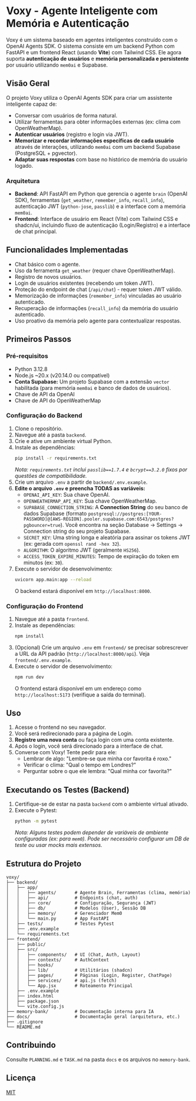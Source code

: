 # Voxy - Agente Inteligente com Memória e Autenticação

Voxy é um sistema baseado em agentes inteligentes construído com o OpenAI Agents SDK. O sistema consiste em um backend Python com FastAPI e um frontend React (usando **Vite**) com Tailwind CSS. Ele agora suporta **autenticação de usuários** e **memória personalizada e persistente** por usuário utilizando `mem0ai` e Supabase.

## Visão Geral

O projeto Voxy utiliza o OpenAI Agents SDK para criar um assistente inteligente capaz de:

*   Conversar com usuários de forma natural.
*   Utilizar ferramentas para obter informações externas (ex: clima com OpenWeatherMap).
*   **Autenticar usuários** (registro e login via JWT).
*   **Memorizar e recordar informações específicas de cada usuário** através de interações, utilizando `mem0ai` com um backend Supabase (PostgreSQL + pgvector).
*   **Adaptar suas respostas** com base no histórico de memória do usuário logado.

### Arquitetura

- **Backend**: API FastAPI em Python que gerencia o agente `brain` (OpenAI SDK), ferramentas (`get_weather`, `remember_info`, `recall_info`), autenticação JWT (`python-jose`, `passlib`) e a interface com a memória `mem0ai`.
- **Frontend**: Interface de usuário em React (Vite) com Tailwind CSS e shadcn/ui, incluindo fluxo de autenticação (Login/Registro) e a interface de chat principal.

## Funcionalidades Implementadas

*   Chat básico com o agente.
*   Uso da ferramenta `get_weather` (requer chave OpenWeatherMap).
*   Registro de novos usuários.
*   Login de usuários existentes (recebendo um token JWT).
*   Proteção do endpoint de chat (`/api/chat`) - requer token JWT válido.
*   Memorização de informações (`remember_info`) vinculadas ao usuário autenticado.
*   Recuperação de informações (`recall_info`) da memória do usuário autenticado.
*   Uso proativo da memória pelo agente para contextualizar respostas.

## Primeiros Passos

### Pré-requisitos

- Python 3.12.8
- Node.js ~20.x (v20.14.0 ou compatível)
- **Conta Supabase:** Um projeto Supabase com a extensão `vector` habilitada (para memória `mem0ai` e banco de dados de usuários).
- Chave de API da OpenAI
- Chave de API do OpenWeatherMap

### Configuração do Backend

1.  Clone o repositório.
2.  Navegue até a pasta `backend`.
3.  Crie e ative um ambiente virtual Python.
4.  Instale as dependências:
    ```bash
    pip install -r requirements.txt
    ```
    *Nota: `requirements.txt` inclui `passlib==1.7.4` e `bcrypt==3.2.0` fixos por questões de compatibilidade.*
5.  Crie um arquivo `.env` a partir de `backend/.env.example`.
6.  **Edite o arquivo `.env` e preencha TODAS as variáveis:**
    *   `OPENAI_API_KEY`: Sua chave OpenAI.
    *   `OPENWEATHERMAP_API_KEY`: Sua chave OpenWeatherMap.
    *   `SUPABASE_CONNECTION_STRING`: A **Connection String** do seu banco de dados Supabase (formato `postgresql://postgres:[YOUR-PASSWORD]@[AWS-REGION].pooler.supabase.com:6543/postgres?pgbouncer=true`). Você encontra na seção Database -> Settings -> Connection string do seu projeto Supabase.
    *   `SECRET_KEY`: Uma string longa e aleatória para assinar os tokens JWT (ex: gerada com `openssl rand -hex 32`).
    *   `ALGORITHM`: O algoritmo JWT (geralmente `HS256`).
    *   `ACCESS_TOKEN_EXPIRE_MINUTES`: Tempo de expiração do token em minutos (ex: `30`).
7.  Execute o servidor de desenvolvimento:
    ```bash
    uvicorn app.main:app --reload
    ```
    O backend estará disponível em `http://localhost:8000`.

### Configuração do Frontend

1.  Navegue até a pasta `frontend`.
2.  Instale as dependências:
    ```bash
    npm install
    ```
3.  (Opcional) Crie um arquivo `.env` em `frontend/` se precisar sobrescrever a URL da API padrão (`http://localhost:8000/api`). Veja `frontend/.env.example`.
4.  Execute o servidor de desenvolvimento:
    ```bash
    npm run dev
    ```
    O frontend estará disponível em um endereço como `http://localhost:5173` (verifique a saída do terminal).

## Uso

1.  Acesse o frontend no seu navegador.
2.  Você será redirecionado para a página de Login.
3.  **Registre uma nova conta** ou faça login com uma conta existente.
4.  Após o login, você será direcionado para a interface de chat.
5.  Converse com Voxy! Tente pedir para ele:
    *   Lembrar de algo: "Lembre-se que minha cor favorita é roxo."
    *   Verificar o clima: "Qual o tempo em Londres?"
    *   Perguntar sobre o que ele lembra: "Qual minha cor favorita?"

## Executando os Testes (Backend)

1.  Certifique-se de estar na pasta `backend` com o ambiente virtual ativado.
2.  Execute o Pytest:
    ```bash
    python -m pytest
    ```
    *Nota: Alguns testes podem depender de variáveis de ambiente configuradas (ex: para `mem0`). Pode ser necessário configurar um DB de teste ou usar mocks mais extensos.*

## Estrutura do Projeto

```
voxy/
├── backend/
│   ├── app/
│   │   ├── agents/       # Agente Brain, Ferramentas (clima, memória)
│   │   ├── api/          # Endpoints (chat, auth)
│   │   ├── core/         # Configuração, Segurança (JWT)
│   │   ├── db/           # Modelos (User), Sessão DB
│   │   ├── memory/       # Gerenciador Mem0
│   │   └── main.py       # App FastAPI
│   ├── tests/            # Testes Pytest
│   ├── .env.example
│   └── requirements.txt
├── frontend/
│   ├── public/
│   ├── src/
│   │   ├── components/   # UI (Chat, Auth, Layout)
│   │   ├── contexts/     # AuthContext
│   │   ├── hooks/
│   │   ├── lib/          # Utilitários (shadcn)
│   │   ├── pages/        # Páginas (Login, Register, ChatPage)
│   │   ├── services/     # api.js (fetch)
│   │   └── App.jsx       # Roteamento Principal
│   ├── .env.example
│   ├── index.html
│   ├── package.json
│   └── vite.config.js
├── memory-bank/          # Documentação interna para IA
├── docs/                 # Documentação geral (arquitetura, etc.)
├── .gitignore
└── README.md
```

## Contribuindo

Consulte `PLANNING.md` e `TASK.md` na pasta `docs` e os arquivos no `memory-bank`.

## Licença

[MIT](LICENSE) 